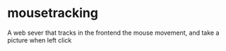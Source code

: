 # mousetracking
A web sever that tracks in the frontend the mouse movement, and take a picture when left click
